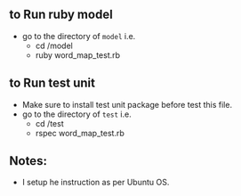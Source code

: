 ## to Run ruby model
  * go to the directory of `model` i.e.
    - cd <project-path>/model
    - ruby word_map_test.rb

## to Run test unit

  * Make sure to install test unit package before test this file.
  * go to the directory of `test` i.e.
      - cd <project-path>/test
      - rspec word_map_test.rb


## Notes:
   * I setup he instruction as per Ubuntu OS.

